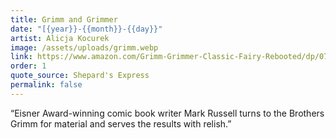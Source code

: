 ```yaml
---
title: Grimm and Grimmer
date: "[{year}}-{{month}}-{{day}}"
artist: Alicja Kocurek
image: /assets/uploads/grimm.webp
link: https://www.amazon.com/Grimm-Grimmer-Classic-Fairy-Rebooted/dp/0762487852
order: 1
quote_source: Shepard's Express
permalink: false
---
```

“Eisner Award-winning comic book writer Mark Russell turns to the Brothers Grimm for material and serves the results with relish.”